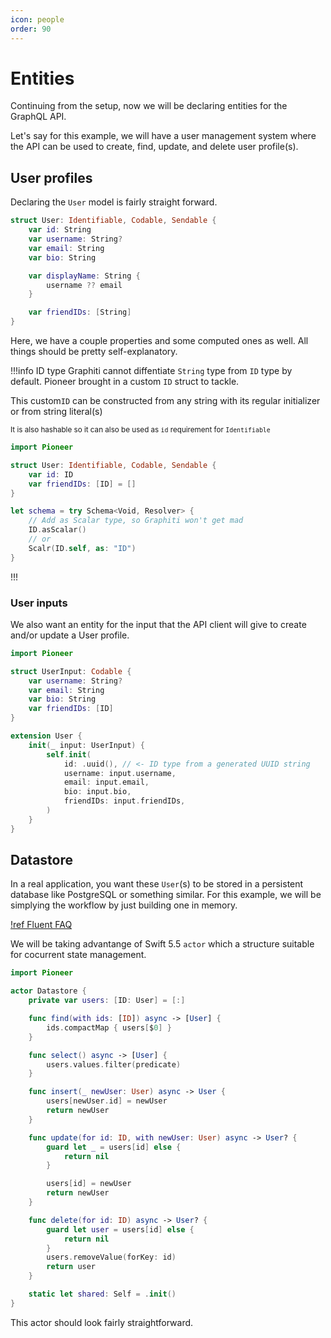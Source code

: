 ```yaml
---
icon: people
order: 90
---
```


# Entities

Continuing from the setup, now we will be declaring entities for the GraphQL API.

Let's say for this example, we will have a user management system where the API can be used to create, find, update, and delete user profile(s).

## User profiles

Declaring the `User` model is fairly straight forward.

```swift User.swift
struct User: Identifiable, Codable, Sendable {
    var id: String
    var username: String?
    var email: String
    var bio: String

    var displayName: String {
        username ?? email
    }

    var friendIDs: [String]
}
```

Here, we have a couple properties and some computed ones as well. All things should be pretty self-explanatory.

!!!info ID type
Graphiti cannot diffentiate `String` type from `ID` type by default. Pioneer brought in a custom `ID` struct to tackle.

This custom`ID` can be constructed from any string with its regular initializer or from string literal(s)

<sub>It is also hashable so it can also be used as `id` requirement for `Identifiable`</sub>

```swift
import Pioneer

struct User: Identifiable, Codable, Sendable {
    var id: ID
    var friendIDs: [ID] = []
}

let schema = try Schema<Void, Resolver> {
    // Add as Scalar type, so Graphiti won't get mad
    ID.asScalar()
    // or
    Scalr(ID.self, as: "ID")
}
```

!!!

### User inputs

We also want an entity for the input that the API client will give to create and/or update a User profile.

```swift
import Pioneer

struct UserInput: Codable {
    var username: String?
    var email: String
    var bio: String
    var friendIDs: [ID]
}

extension User {
    init(_ input: UserInput) {
        self.init(
            id: .uuid(), // <- ID type from a generated UUID string
            username: input.username,
            email: input.email,
            bio: input.bio,
            friendIDs: input.friendIDs,
        )
    }
}
```

## Datastore

In a real application, you want these `User`(s) to be stored in a persistent database like PostgreSQL or something similar. For this example, we will be simplying the workflow by just building one in memory.

[!ref Fluent FAQ](/guides/advanced/fluent)

We will be taking advantange of Swift 5.5 `actor` which a structure suitable for cocurrent state management.

```swift
import Pioneer

actor Datastore {
    private var users: [ID: User] = [:]

    func find(with ids: [ID]) async -> [User] {
        ids.compactMap { users[$0] }
    }

    func select() async -> [User] {
        users.values.filter(predicate)
    }

    func insert(_ newUser: User) async -> User {
        users[newUser.id] = newUser
        return newUser
    }

    func update(for id: ID, with newUser: User) async -> User? {
        guard let _ = users[id] else {
            return nil
        }

        users[id] = newUser
        return newUser
    }

    func delete(for id: ID) async -> User? {
        guard let user = users[id] else {
            return nil
        }
        users.removeValue(forKey: id)
        return user
    }

    static let shared: Self = .init()
}
```

This actor should look fairly straightforward.
